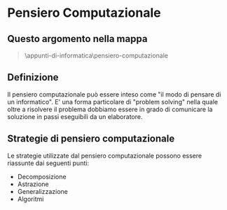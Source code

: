 # Pensiero Computazionale

## Questo argomento nella mappa

> \appunti-di-informatica\pensiero-computazionale

## Definizione

Il pensiero computazionale può essere inteso come "il modo di pensare di un informatico". E' una forma particolare di "problem solving" nella quale oltre a risolvere il problema dobbiamo essere in grado di comunicare la soluzione in passi eseguibili da un elaboratore.

## Strategie di pensiero computazionale

Le strategie utilizzate dal pensiero computazionale possono essere riassunte dai seguenti punti:

- Decomposizione
- Astrazione
- Generalizzazione
- Algoritmi